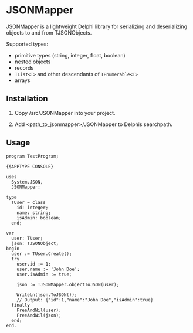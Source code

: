 # JSONMapper

JSONMapper is a lightweight Delphi library for serializing and deserializing objects to and from TJSONObjects. 

Supported types:
- primitive types (string, integer, float, boolean)
- nested objects
- records
- `TList<T>` and other descendants of `TEnumerable<T>`
- arrays

## Installation

1. Copy /src/JSONMapper into your project.

2. Add <path_to_jsonmapper>/JSONMapper to Delphis searchpath.

## Usage

```delphi
program TestProgram;

{$APPTYPE CONSOLE}

uses
  System.JSON,
  JSONMapper;

type
  TUser = class
    id: integer;
    name: string;
    isAdmin: boolean;
  end;

var
  user: TUser;
  json: TJSONObject;
begin
  user := TUser.Create();
  try
    user.id := 1;
    user.name := 'John Doe';
    user.isAdmin := true;

    json := TJSONMapper.objectToJSON(user);
    
    WriteLn(json.ToJSON());
    // Output: {"id":1,"name":"John Doe","isAdmin":true}
  finally
    FreeAndNil(user);
    FreeAndNil(json);
  end;
end.

```